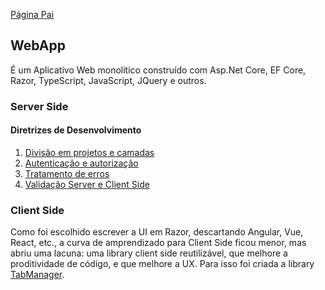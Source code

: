 [Página Pai](../index.md)

## WebApp

É um Aplicativo Web monolítico construído com Asp.Net Core, EF Core, Razor, TypeScript, JavaScript, JQuery e outros.

### Server Side

#### Diretrizes de Desenvolvimento

1. [Divisão em projetos e camadas](divisao-em-projetos-e-camadas)
2. [Autenticação e autorização](autenticacao-e-autorizacao)
3. [Tratamento de erros](tratamento-de-erros)
4. [Validação Server e Client Side](validacao)

### Client Side

Como foi escolhido escrever a UI em Razor, descartando Angular, Vue, React, etc., a curva de amprendizado para
Client Side ficou menor, mas abriu uma lacuna: uma library client side reutilizável, que melhore a proditividade de código,
e que melhore a UX. Para isso foi criada a library [TabManager](../../TabManager/indexTabManager.md).